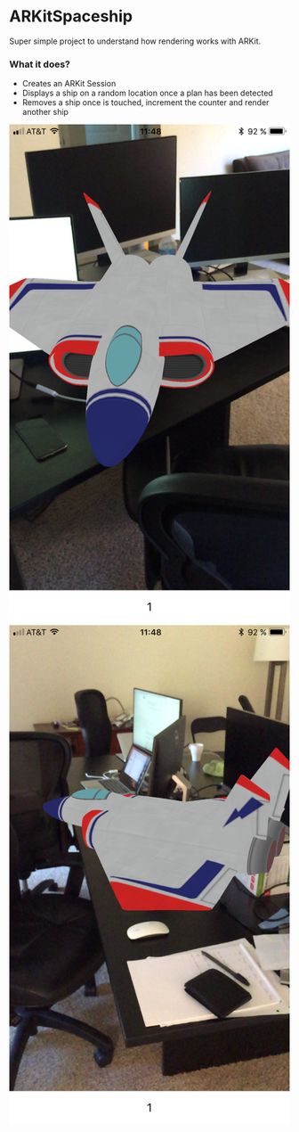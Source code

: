 #  ARKitSpaceship

Super simple project to understand how rendering works with ARKit.

### What it does?

- Creates an ARKit Session
- Displays a ship on a random location once a plan has been detected
- Removes a ship once is touched, increment the counter and render another ship

![Screenshot](screenshot1.png)
![Screenshot](screenshot2.png)

